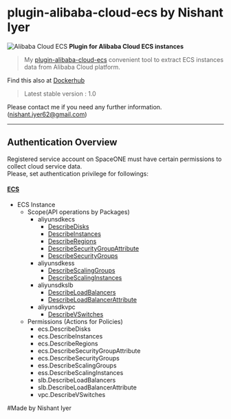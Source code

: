 # plugin-alibaba-cloud-ecs by Nishant Iyer
![Alibaba Cloud ECS](https://spaceone-custom-assets.s3.ap-northeast-2.amazonaws.com/console-assets/icons/cloud-services/alibaba_cloud/logo.svg)
**Plugin for Alibaba Cloud ECS instances**

> My [plugin-alibaba-cloud-ecs](https://github.com/NishantIyer/plugin-alibaba-cloud-ecs) convenient tool to 
extract ECS instances data from Alibaba Cloud platform. 


Find this also at [Dockerhub](https://hub.docker.com/repository/docker/nishh2609/plugin-alibaba-cloud-plugin)
> Latest stable version : 1.0

Please contact me if you need any further information. (<nishant.iyer62@gmail.com>)

---

## Authentication Overview
Registered service account on SpaceONE must have certain permissions to collect cloud service data.<br/>
Please, set authentication privilege for followings:

#### [ECS](https://www.alibabacloud.com/help/doc-detail/25484.htm?spm=a2c63.p38356.b99.665.5fe944a8DuRPnT)

- ECS Instance
    - Scope(API operations by Packages)
        - aliyunsdkecs
            - [DescribeDisks](https://www.alibabacloud.com/help/doc-detail/25514.htm#t9885.html)
            - [DescribeInstances](https://www.alibabacloud.com/help/doc-detail/25506.htm#t9865.html)
            - [DescribeRegions](https://www.alibabacloud.com/help/doc-detail/25609.htm#t9972.html)
            - [DescribeSecurityGroupAttribute](https://www.alibabacloud.com/help/doc-detail/25555.htm#t9924.html)
            - [DescribeSecurityGroups](https://www.alibabacloud.com/help/doc-detail/25556.htm#t9925.html)
        - aliyunsdkess
            - [DescribeScalingGroups](https://www.alibabacloud.com/help/doc-detail/25938.htm#t40632.html)
            - [DescribeScalingInstances](https://www.alibabacloud.com/help/doc-detail/25942.htm#t40633.html)
        - aliyunsdkslb
            - [DescribeLoadBalancers](https://www.alibabacloud.com/help/doc-detail/27582.htm#t4187.html)
            - [DescribeLoadBalancerAttribute](https://www.alibabacloud.com/help/doc-detail/27583.htm#t4188.html)
        - aliyunsdkvpc           
            - [DescribeVSwitches](https://www.alibabacloud.com/help/doc-detail/35748.htm#t2482.html)
    - Permissions (Actions for Policies)
        - ecs.DescribeDisks
        - ecs.DescribeInstances
        - ecs.DescribeRegions
        - ecs.DescribeSecurityGroupAttribute
        - ecs.DescribeSecurityGroups
        - ess.DescribeScalingGroups
        - ess.DescribeScalingInstances
        - slb.DescribeLoadBalancers
        - slb.DescribeLoadBalancerAttribute
        - vpc.DescribeVSwitches

#Made by Nishant Iyer
